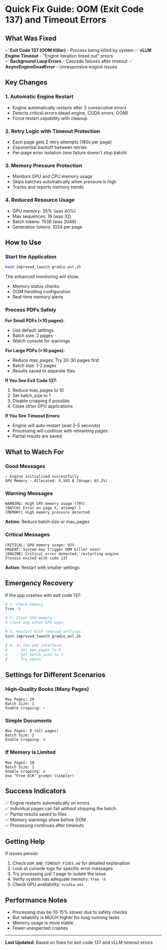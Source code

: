 # Quick Fix Guide: OOM (Exit Code 137) and Timeout Errors

## What Was Fixed

✅ **Exit Code 137 (OOM Killer)** - Process being killed by system
✅ **vLLM Engine Timeout** - "Engine iteration timed out" errors  
✅ **Background Loop Errors** - Cascade failures after timeout
✅ **AsyncEngineDeadError** - Unresponsive engine issues

## Key Changes

### 1. Automatic Engine Restart
- Engine automatically restarts after 3 consecutive errors
- Detects critical errors (dead engine, CUDA errors, OOM)
- Force restart capability with cleanup

### 2. Retry Logic with Timeout Protection
- Each page gets 2 retry attempts (180s per page)
- Exponential backoff between retries
- Per-page error isolation (one failure doesn't stop batch)

### 3. Memory Pressure Protection
- Monitors GPU and CPU memory usage
- Skips batches automatically when pressure is high
- Tracks and reports memory trends

### 4. Reduced Resource Usage
- GPU memory: 35% (was 40%)
- Max sequences: 16 (was 32)
- Batch tokens: 1536 (was 2048)
- Generation tokens: 1024 per page

## How to Use

### Start the Application
```bash
bash improved_launch_gradio_wsl.sh
```

The enhanced monitoring will show:
- Memory status checks
- OOM handling configuration
- Real-time memory alerts

### Process PDFs Safely

**For Small PDFs (<10 pages):**
- Use default settings
- Batch size: 2 pages
- Watch console for warnings

**For Large PDFs (>10 pages):**
- Reduce max_pages: Try 20-30 pages first
- Batch size: 1-2 pages
- Results saved to separate files

**If You See Exit Code 137:**
1. Reduce max_pages to 10
2. Set batch_size to 1
3. Disable cropping if possible
4. Close other GPU applications

**If You See Timeout Errors:**
- Engine will auto-restart (wait 2-5 seconds)
- Processing will continue with remaining pages
- Partial results are saved

## What to Watch For

### Good Messages
```
✓ Engine initialized successfully
GPU Memory - Allocated: X.XXG B (Usage: 65.2%)
```

### Warning Messages
```
WARNING: High GPU memory usage (78%)
[BATCH] Error on page X, attempt 1
[MEMORY] High memory pressure detected
```
**Action**: Reduce batch size or max_pages

### Critical Messages
```
CRITICAL: GPU memory usage: 92%
URGENT: System may trigger OOM killer soon!
[ENGINE] Critical error detected, restarting engine
Process exited with code 137
```
**Action**: Restart with smaller settings

## Emergency Recovery

If the app crashes with exit code 137:

```bash
# 1. Check memory
free -h

# 2. Clear GPU memory
# Close any other GPU apps

# 3. Restart with reduced settings
bash improved_launch_gradio_wsl.sh

# 4. In the web interface:
#    - Set max_pages to 5
#    - Set batch_size to 1
#    - Try again
```

## Settings for Different Scenarios

### High-Quality Books (Many Pages)
```
Max Pages: 20
Batch Size: 1
Enable Cropping: ✓
```

### Simple Documents
```
Max Pages: 0 (all pages)
Batch Size: 2
Enable Cropping: ✗
```

### If Memory is Limited
```
Max Pages: 10
Batch Size: 1
Enable Cropping: ✗
Use "Free OCR" prompt (simpler)
```

## Success Indicators

✅ Engine restarts automatically on errors  
✅ Individual pages can fail without stopping the batch  
✅ Partial results saved to files  
✅ Memory warnings show before OOM  
✅ Processing continues after timeouts  

## Getting Help

If issues persist:

1. Check `OOM_AND_TIMEOUT_FIXES.md` for detailed explanation
2. Look at console logs for specific error messages
3. Try processing just 1 page to isolate the issue
4. Verify system has adequate memory: `free -h`
5. Check GPU availability: `nvidia-smi`

## Performance Notes

- Processing may be 10-15% slower due to safety checks
- But reliability is MUCH higher for long-running tasks
- Memory usage is more stable
- Fewer unexpected crashes

---

**Last Updated**: Based on fixes for exit code 137 and vLLM timeout errors
